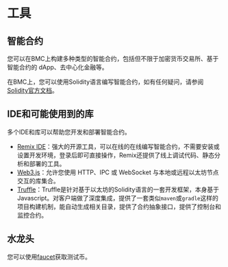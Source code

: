 # 工具

## 智能合约

您可以在BMC上构建多种类型的智能合约，包括但不限于加密货币交易所、基于智能合约的 dApp、去中心化金融等。

在BMC上，您可以使用Solidity语言编写智能合约，如有任何疑问，请参阅[Solidity官方文档](https://docs.soliditylang.org/en/v0.8.12/)。

## IDE和可能使用到的库

多个IDE和库可以帮助您开发和部署智能合约。

- [Remix IDE](https://remix.ethereum.org/)：强大的开源工具，可以在线的在线编写智能合约，不需要安装或设置开发环境，登录后即可直接操作，Remix还提供了线上调试代码、静态分析和部署的工具。
- [Web3.js](https://web3js.readthedocs.io/en/v1.2.11/)：允许您使用 HTTP、IPC 或 WebSocket 与本地或远程以太坊节点交互的库集合。
- [Truffle](http://trufflesuite.com/docs/teams/quickstart)：Truffle是针对基于以太坊的Solidity语言的一套开发框架，本身基于Javascript。对客户端做了深度集成，提供了一套类似`maven`或`gradle`这样的项目构建机制，能自动生成相关目录，提供了合约抽象接口，提供了控制台和监控合约。

## 水龙头

您可以使用[faucet](https://bmc.bytom.io/faucet/)获取测试币。


